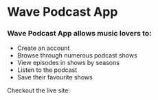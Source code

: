 # Wave Podcast App

### Wave Podcast App allows music lovers to:

- Create an account
- Browse through numerous podcast shows
- View episodes in shows by seasons
- Listen to the podcast
- Save their favourite shows

Checkout the live site:
